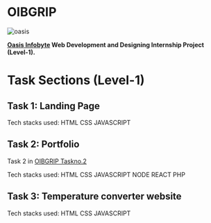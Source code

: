 # OIBGRIP

![oasis](https://user-images.githubusercontent.com/104092313/218987288-6d927833-c70c-47f0-877e-179fc2093f07.jpeg)

**[Oasis Infobyte](oasisinfobyte.io) Web Development and Designing Internship Project (Level-1).**

# Task Sections (Level-1)

## Task 1: Landing Page

Tech stacks used: HTML CSS JAVASCRIPT

## Task 2: Portfolio
 
Task 2 in [OIBGRIP Taskno.2](https://github.com/nainasana/OIBGRIP-Taskno.2)

Tech stacks used: HTML CSS JAVASCRIPT NODE REACT PHP

## Task 3: Temperature converter website

Tech stacks used: HTML CSS JAVASCRIPT
